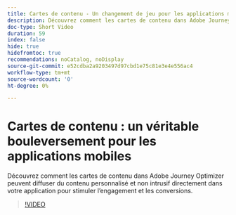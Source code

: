 ```yaml
---
title: Cartes de contenu - Un changement de jeu pour les applications mobiles
description: Découvrez comment les cartes de contenu dans Adobe Journey Optimizer peuvent diffuser du contenu personnalisé et non intrusif directement dans votre application pour stimuler l’engagement et les conversions.
doc-type: Short Video
duration: 59
index: false
hide: true
hidefromtoc: true
recommendations: noCatalog, noDisplay
source-git-commit: e52cdba2a9203497d97cbd1e75c81e3e4e556ac4
workflow-type: tm+mt
source-wordcount: '0'
ht-degree: 0%

---
```



# Cartes de contenu : un véritable bouleversement pour les applications mobiles

Découvrez comment les cartes de contenu dans Adobe Journey Optimizer peuvent diffuser du contenu personnalisé et non intrusif directement dans votre application pour stimuler l’engagement et les conversions.

<!-- 62_S603_3442534_58_content-cards-a-gamechanger-for-mobile-apps -->
>[!VIDEO](https://video.tv.adobe.com/v/3460084/?learn=on&enablevpops=true&captions=fre_fr)

